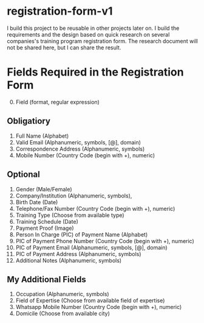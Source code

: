 # registration-form-v1
I build this project to be reusable in other projects later on. I build the requirements and the design based on quick research on several companies's training program registration form. The research document will not be shared here, but I can share the result.

# Fields Required in the Registration Form
0. Field (format, regular expression)
## Obligatiory
1. Full Name (Alphabet)
2. Valid Email (Alphanumeric, symbols, [@], domain)
3. Correspondence Address (Alphanumeric, symbols)
4. Mobile Number (Country Code (begin with +), numeric)
## Optional
1. Gender (Male/Female)
2. Company/Institution (Alphanumeric, symbols),
3. Birth Date (Date)
4. Telephone/Fax Number (Country Code (begin with +), numeric)
5. Training Type (Choose from available type)
6. Training Schedule (Date)
7. Payment Proof (Image)
8. Person In Charge (PIC) of Payment Name (Alphabet)
9. PIC of Payment Phone Number (Country Code (begin with +), numeric)
10. PIC of Payment Email (Alphanumeric, symbols, [@], domain)
11. PIC of Payment Address (Alphanumeric, symbols)
12. Additional Notes (Alphanumeric, symbols)
## My Additional Fields
1. Occupation (Alphanumeric, symbols)
2. Field of Expertise (Choose from available field of expertise)
3. Whatsapp Mobile Number (Country Code (begin with +), numeric)
4. Domicile (Choose from available city)

